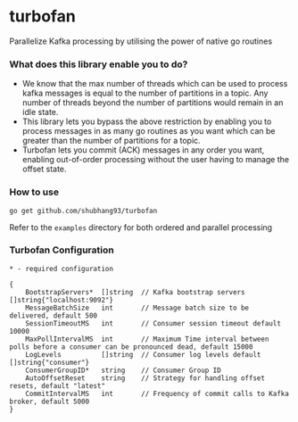 # turbofan

Parallelize Kafka processing by utilising the power of native go routines

### What does this library enable you to do?

- We know that the max number of threads which can be used to process kafka messages is equal to the number of
  partitions in a topic. Any number of threads beyond the number of partitions would remain in an idle state.
- This library lets you bypass the above restriction by enabling you to process messages in as many go routines as you
  want which can be greater than the number of partitions for a topic.
- Turbofan lets you commit (ACK) messages in any order you want, enabling out-of-order processing without the user
  having to manage the offset state.

### How to use

```shell
go get github.com/shubhang93/turbofan
```

Refer to the `examples` directory for both ordered and parallel processing

### Turbofan Configuration

`* - required configuration`

```
{
	BootstrapServers*  []string  // Kafka bootstrap servers []string{"localhost:9092"}
	MessageBatchSize   int       // Message batch size to be delivered, default 500
	SessionTimeoutMS   int       // Consumer session timeout default 10000
	MaxPollIntervalMS  int       // Maximum Time interval between polls before a consumer can be pronounced dead, default 15000 
	LogLevels          []string  // Consumer log levels default []string{"consumer"}
	ConsumerGroupID*   string    // Consumer Group ID
	AutoOffsetReset    string    // Strategy for handling offset resets, default "latest"
	CommitIntervalMS   int       // Frequency of commit calls to Kafka broker, default 5000
}
```

